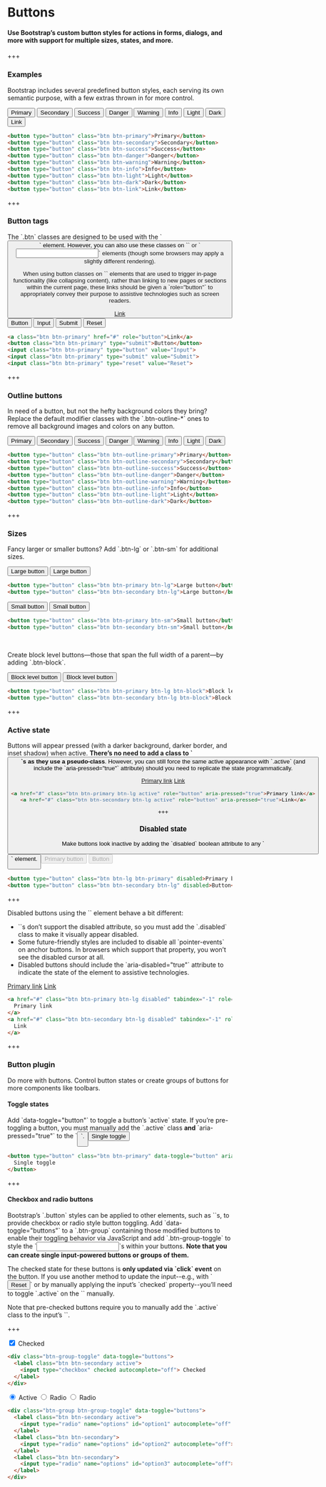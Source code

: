 
# Buttons

#### Use Bootstrap’s custom button styles for actions in forms, dialogs, and more with support for multiple sizes, states, and more.

+++

### Examples

<p>
  Bootstrap includes several predefined button styles, each serving its own
  semantic purpose, with a few extras thrown in for more control.
</p>

<div class="mb-3">
  <button type="button" class="btn btn-primary">Primary</button>
  <button type="button" class="btn btn-secondary">Secondary</button>
  <button type="button" class="btn btn-success">Success</button>
  <button type="button" class="btn btn-danger">Danger</button>
  <button type="button" class="btn btn-warning">Warning</button>
  <button type="button" class="btn btn-info">Info</button>
  <button type="button" class="btn btn-light">Light</button>
  <button type="button" class="btn btn-dark">Dark</button>
  <button type="button" class="btn btn-link">Link</button>
</div>

```html
<button type="button" class="btn btn-primary">Primary</button>
<button type="button" class="btn btn-secondary">Secondary</button>
<button type="button" class="btn btn-success">Success</button>
<button type="button" class="btn btn-danger">Danger</button>
<button type="button" class="btn btn-warning">Warning</button>
<button type="button" class="btn btn-info">Info</button>
<button type="button" class="btn btn-light">Light</button>
<button type="button" class="btn btn-dark">Dark</button>
<button type="button" class="btn btn-link">Link</button>
```

+++

### Button tags

<p>
  The `.btn` classes are designed to be used with the `<button>` element.
  However, you can also use these classes on `<a>` or `<input>` elements
  (though some browsers may apply a slightly different rendering).
<p/>

<p>
  When using button classes on `<a>` elements that are used to trigger in-page
  functionality (like collapsing content), rather than linking to new pages or
  sections within the current page, these links should be given a
  `role="button"` to appropriately convey their purpose to assistive
  technologies such as screen readers.
</p>

<div class="mb-3">
  <a class="btn btn-primary" href="#" role="button">Link</a>
  <button class="btn btn-primary" type="submit">Button</button>
  <input class="btn btn-primary" type="button" value="Input">
  <input class="btn btn-primary" type="submit" value="Submit">
  <input class="btn btn-primary" type="reset" value="Reset">
</div>

```html
<a class="btn btn-primary" href="#" role="button">Link</a>
<button class="btn btn-primary" type="submit">Button</button>
<input class="btn btn-primary" type="button" value="Input">
<input class="btn btn-primary" type="submit" value="Submit">
<input class="btn btn-primary" type="reset" value="Reset">
```

+++

### Outline buttons

<p>
  In need of a button, but not the hefty background colors they bring? Replace
  the default modifier classes with the `.btn-outline-*` ones to remove all
  background images and colors on any button.
</p>

<div class="mb-3">
  <button type="button" class="btn btn-outline-primary">Primary</button>
  <button type="button" class="btn btn-outline-secondary">Secondary</button>
  <button type="button" class="btn btn-outline-success">Success</button>
  <button type="button" class="btn btn-outline-danger">Danger</button>
  <button type="button" class="btn btn-outline-warning">Warning</button>
  <button type="button" class="btn btn-outline-info">Info</button>
  <button type="button" class="btn btn-outline-light">Light</button>
  <button type="button" class="btn btn-outline-dark">Dark</button>
</div>

```html
<button type="button" class="btn btn-outline-primary">Primary</button>
<button type="button" class="btn btn-outline-secondary">Secondary</button>
<button type="button" class="btn btn-outline-success">Success</button>
<button type="button" class="btn btn-outline-danger">Danger</button>
<button type="button" class="btn btn-outline-warning">Warning</button>
<button type="button" class="btn btn-outline-info">Info</button>
<button type="button" class="btn btn-outline-light">Light</button>
<button type="button" class="btn btn-outline-dark">Dark</button>
```

+++

### Sizes

<p>
  Fancy larger or smaller buttons? Add `.btn-lg` or `.btn-sm` for additional
  sizes.
</p>

<div class="mb-3">
  <button type="button" class="btn btn-primary btn-lg">Large button</button>
  <button type="button" class="btn btn-secondary btn-lg">Large button</button>
</div>

```html
<button type="button" class="btn btn-primary btn-lg">Large button</button>
<button type="button" class="btn btn-secondary btn-lg">Large button</button>
```

<div class="mb-3">
  <button type="button" class="btn btn-primary btn-sm">Small button</button>
  <button type="button" class="btn btn-secondary btn-sm">Small button</button>
</div>

```html
<button type="button" class="btn btn-primary btn-sm">Small button</button>
<button type="button" class="btn btn-secondary btn-sm">Small button</button>
```
<br>
<p>
  Create block level buttons—those that span the full width of a parent—by
  adding `.btn-block`.
</p>

<div class="mb-3">
  <button type="button" class="btn btn-primary btn-lg btn-block">
    Block level button
  </button>
  <button type="button" class="btn btn-secondary btn-lg btn-block">
    Block level button
  </button>
</div>

```html
<button type="button" class="btn btn-primary btn-lg btn-block">Block level button</button>
<button type="button" class="btn btn-secondary btn-lg btn-block">Block level button</button>
```

+++

### Active state

<p>
  Buttons will appear pressed (with a darker background, darker border, and
  inset shadow) when active. <strong>There’s no need to add a class to
  `<button>`s as they use a pseudo-class</strong>. However, you can still force
  the same active appearance with `.active` (and include the
  `aria-pressed="true"` attribute) should you need to replicate the state
  programmatically.
</p>

<a href="#" class="btn btn-primary btn-lg active" role="button" aria-pressed="true">Primary link</a>
<a href="#" class="btn btn-secondary btn-lg active" role="button" aria-pressed="true">Link</a>

```html
<a href="#" class="btn btn-primary btn-lg active" role="button" aria-pressed="true">Primary link</a>
<a href="#" class="btn btn-secondary btn-lg active" role="button" aria-pressed="true">Link</a>
```

+++

### Disabled state

<p>
  Make buttons look inactive by adding the `disabled` boolean attribute to any
  `<button>` element.
</p>

<div class="mb-3">
  <button type="button" class="btn btn-lg btn-primary" disabled>Primary button</button>
  <button type="button" class="btn btn-secondary btn-lg" disabled>Button</button>
</div>

```html
<button type="button" class="btn btn-lg btn-primary" disabled>Primary button</button>
<button type="button" class="btn btn-secondary btn-lg" disabled>Button</button>
```

+++

<p>
  Disabled buttons using the `<a>` element behave a bit different:
  <ul>
    <li>
      `<a>`s don’t support the disabled attribute, so you must add the
      `.disabled` class to make it visually appear disabled.
    </li>
    <li>
      Some future-friendly styles are included to disable all `pointer-events`
      on anchor buttons. In browsers which support that property, you won’t
      see the disabled cursor at all.
    </li>
    <li>
      Disabled buttons should include the `aria-disabled="true"` attribute to
      indicate the state of the element to assistive technologies.
    </li>
  </ul>
</p>

<a href="#" class="btn btn-primary btn-lg disabled" tabindex="-1" role="button" aria-disabled="true">Primary link</a>
<a href="#" class="btn btn-secondary btn-lg disabled" tabindex="-1" role="button" aria-disabled="true">Link</a>

```html
<a href="#" class="btn btn-primary btn-lg disabled" tabindex="-1" role="button" aria-disabled="true">
  Primary link
</a>
<a href="#" class="btn btn-secondary btn-lg disabled" tabindex="-1" role="button" aria-disabled="true">
  Link
</a>
```

+++

### Button plugin

<p>
  Do more with buttons. Control button states or create groups of buttons for
  more components like toolbars.
</p>

#### Toggle states

<p>
  Add `data-toggle="button"` to toggle a button’s `active` state. If you’re
  pre-toggling a button, you must manually add the `.active` class
  <strong>and</strong> `aria-pressed="true"` to the `<button>`.
</p>

<div class="mb-3">
  <button type="button" class="btn btn-primary" data-toggle="button" aria-pressed="false" autocomplete="off">
    Single toggle
  </button>
</div>

```html
<button type="button" class="btn btn-primary" data-toggle="button" aria-pressed="false" autocomplete="off">
  Single toggle
</button>
```

+++

#### Checkbox and radio buttons

<p>
  Bootstrap’s `.button` styles can be applied to other elements, such as
  `<label>`s, to provide checkbox or radio style button toggling. Add
  `data-toggle="buttons"` to a `.btn-group` containing those modified buttons
  to enable their toggling behavior via JavaScript and add `.btn-group-toggle`
  to style the `<input>`s within your buttons. <strong>Note that you can create single
  input-powered buttons or groups of them.</strong>
</p>

<p>
  The checked state for these buttons is <strong>only updated via `click`
  event</strong> on the button. If you use another method to update the
  input--e.g., with `<input type="reset">` or by manually applying the input’s
  `checked` property--you’ll need to toggle `.active` on the `<label>` manually.
</p>

<p>
  Note that pre-checked buttons require you to manually add the `.active` class
  to the input’s `<label>`.
</p>

+++

<div class="mb-3">
  <div class="btn-group-toggle" data-toggle="buttons">
    <label class="btn btn-secondary active">
      <input type="checkbox" checked autocomplete="off"> Checked
    </label>
  </div>
</div>

```html
<div class="btn-group-toggle" data-toggle="buttons">
  <label class="btn btn-secondary active">
    <input type="checkbox" checked autocomplete="off"> Checked
  </label>
</div>
```

<div class="mb-3">
  <div class="btn-group btn-group-toggle" data-toggle="buttons">
    <label class="btn btn-secondary active">
      <input type="radio" name="options" id="option1" autocomplete="off" checked> Active
    </label>
    <label class="btn btn-secondary">
      <input type="radio" name="options" id="option2" autocomplete="off"> Radio
    </label>
    <label class="btn btn-secondary">
      <input type="radio" name="options" id="option3" autocomplete="off"> Radio
    </label>
  </div>
</div>

```html
<div class="btn-group btn-group-toggle" data-toggle="buttons">
  <label class="btn btn-secondary active">
    <input type="radio" name="options" id="option1" autocomplete="off" checked> Active
  </label>
  <label class="btn btn-secondary">
    <input type="radio" name="options" id="option2" autocomplete="off"> Radio
  </label>
  <label class="btn btn-secondary">
    <input type="radio" name="options" id="option3" autocomplete="off"> Radio
  </label>
</div>
```
